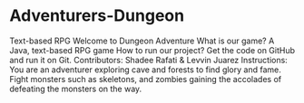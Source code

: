 # Adventurers-Dungeon
Text-based RPG
Welcome to Dungeon Adventure
What is our game? A Java, text-based RPG game
How to run our project? Get the code on GitHub and run it on Git.
Contributors: Shadee Rafati & Levvin Juarez
Instructions:
You are an adventurer exploring cave and forests to find glory and fame. Fight monsters such as skeletons, and zombies gaining the accolades of defeating the monsters on the way.
